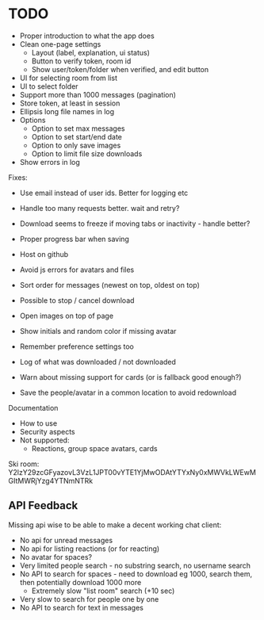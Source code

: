 # TODO

* Proper introduction to what the app does
* Clean one-page settings
  * Layout (label, explanation, ui status)
  * Button to verify token, room id
  * Show user/token/folder when verified, and edit button
* UI for selecting room from list
* UI to select folder
* Support more than 1000 messages (pagination)
* Store token, at least in session
* Ellipsis long file names in log
* Options
  * Option to set max messages
  * Option to set start/end date
  * Option to only save images
  * Option to limit file size downloads
* Show errors in log

Fixes:
* Use email instead of user ids. Better for logging etc
* Handle too many requests better. wait and retry?
* Download seems to freeze if moving tabs or inactivity - handle better?

* Proper progress bar when saving
* Host on github
* Avoid js errors for avatars and files
* Sort order for messages (newest on top, oldest on top)
* Possible to stop / cancel download
* Open images on top of page
* Show initials and random color if missing avatar
* Remember preference settings too
* Log of what was downloaded / not downloaded
* Warn about missing support for cards (or is fallback good enough?)
* Save the people/avatar in a common location to avoid redownload

Documentation

* How to use
* Security aspects
* Not supported:
  * Reactions, group space avatars, cards


Ski room:
Y2lzY29zcGFyazovL3VzL1JPT00vYTE1YjMwODAtYTYxNy0xMWVkLWEwMGItMWRjYzg4YTNmNTRk


## API Feedback

Missing api wise to be able to make a decent working chat client:

* No api for unread messages
* No api for listing reactions (or for reacting)
* No avatar for spaces?
* Very limited people search - no substring search, no username search
* No API to search for spaces - need to download eg 1000, search them, then potentially download 1000 more
  * Extremely slow "list room" search (+10 sec)
* Very slow to search for people one by one
* No API to search for text in messages
